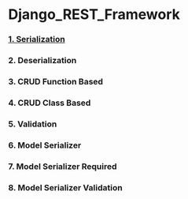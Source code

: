 # Django_REST_Framework

### [1. Serialization](https://github.com/MdAfsarHossain/Django_REST_Framework/tree/main/1.%20Serialization/gs1) 
### 2. Deserialization
### 3. CRUD Function Based
### 4. CRUD Class Based
### 5. Validation
### 6. Model Serializer
### 7. Model Serializer Required
### 8. Model Serializer Validation
